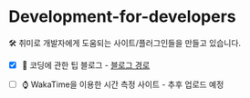 # Development-for-developers
🛠 취미로 개발자에게 도움되는 사이트/플러그인들을 만들고 있습니다.

- [x] 🎁 코딩에 관한 팁 블로그 - [블로그 경로](https://gaebal4.tistory.com/category/%F0%9F%8E%81%20%EC%BD%94%EB%94%A9%EC%97%90%20%EA%B4%80%ED%95%9C%20%ED%8C%81)

- [ ] ⌚ WakaTime을 이용한 시간 측정 사이트 - 추후 업로드 예정

